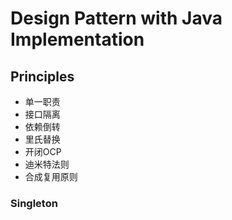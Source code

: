 # Design Pattern with Java Implementation

## Principles
- 单一职责
- 接口隔离
- 依赖倒转
- 里氏替换
- 开闭OCP
- 迪米特法则
- 合成复用原则

### Singleton